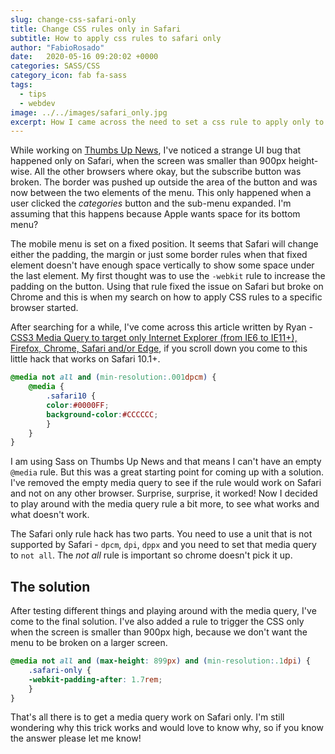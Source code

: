 ```yaml
---
slug: change-css-safari-only
title: Change CSS rules only in Safari
subtitle: How to apply css rules to safari only
author: "FabioRosado"
date:   2020-05-16 09:20:02 +0000
categories: SASS/CSS
category_icon: fab fa-sass
tags: 
  - tips
  - webdev
image: ../../images/safari_only.jpg
excerpt: How I came across the need to set a css rule to apply only to Safari and which media queries combination will allow that.
---
```


While working on [Thumbs Up News](http://thumbsupnews.net), I've noticed a strange UI bug that happened only on Safari, when the screen was smaller than 900px height-wise. All the other browsers where okay, but the subscribe button was broken. The border was pushed up outside the area of the button and was now between the two elements of the menu. This only happened when a user clicked the *categories* button and the sub-menu expanded. I'm assuming that this happens because Apple wants space for its bottom menu?

The mobile menu is set on a fixed position. It seems that Safari will change either the padding, the margin or just some border rules when that fixed element doesn't have enough space vertically to show some space under the last element. My first thought was to use the `-webkit` rule to increase the padding on the button. Using that rule fixed the issue on Safari but broke on Chrome and this is when my search on how to apply CSS rules to a specific browser started.

After searching for a while, I've come across this article written by Ryan - [CSS3 Media Query to target only Internet Explorer (from IE6 to IE11+), Firefox, Chrome, Safari and/or Edge](https://www.ryadel.com/en/css3-media-query-target-only-ie-ie6-ie11-firefox-chrome-safari-edge/), if you scroll down you come to this little hack that works on Safari 10.1+.

```css
@media not all and (min-resolution:.001dpcm) {
    @media {
        .safari10 {
        color:#0000FF;
        background-color:#CCCCCC;
        }
    }
}
```

I am using Sass on Thumbs Up News and that means I can't have an empty `@media` rule. But this was a great starting point for coming up with a solution. I've removed the empty media query to see if the rule would work on Safari and not on any other browser. Surprise, surprise, it worked! Now I decided to play around with the media query rule a bit more, to see what works and what doesn't work. 

The Safari only rule hack has two parts. You need to use a unit that is not supported by Safari - `dpcm`, `dpi`, `dppx` and you need to set that media query to `not all`. The _not all_ rule is important so chrome doesn't pick it up.

## The solution

After testing different things and playing around with the media query, I've come to the final solution. I've also added a rule to trigger the CSS only when the screen is smaller than 900px high, because we don't want the menu to be broken on a larger screen.

```css
@media not all and (max-height: 899px) and (min-resolution:.1dpi) {
    .safari-only {
    -webkit-padding-after: 1.7rem;
    }
}
```

That's all there is to get a media query work on Safari only. I'm still wondering why this trick works and would love to know why, so if you know the answer please let me know!
